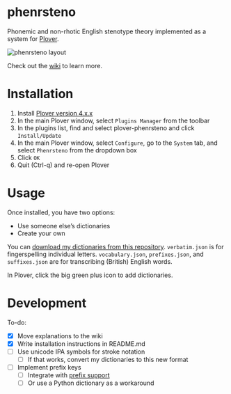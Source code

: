 # phenrsteno

Phonemic and non-rhotic English stenotype theory implemented as a system for [Plover](https://github.com/openstenoproject/plover "GitHub repository for Plover").

![phenrsteno layout](https://raw.githubusercontent.com/wiki/contrum/phenrsteno/png/layout.png)

Check out the [wiki](https://github.com/contrum/phenrsteno/wiki/Introduction) to learn more.

# Installation

1.  Install [Plover version 4.x.x](https://github.com/openstenoproject/plover/releases)
2.  In the main Plover window, select `Plugins Manager` from the toolbar
3.  In the plugins list, find and select plover-phenrsteno and click `Install/Update`
4.  In the main Plover window, select `Configure`, go to the `System` tab, and select `Phenrsteno` from the dropdown box
5.  Click `OK`
6.  Quit (Ctrl-q) and re-open Plover

# Usage

Once installed, you have two options:

  - Use someone else’s dictionaries
  - Create your own

You can [download my dictionaries from this repository](https://github.com/contrum/phenrsteno/tree/master/json). `verbatim.json` is for fingerspelling individual letters. `vocabulary.json`, `prefixes.json`, and `suffixes.json` are for transcribing (British) English words.

In Plover, click the big green plus icon to add dictionaries.

# Development

To-do:

  - [x] Move explanations to the wiki
  - [x] Write installation instructions in README.md
  - [ ] Use unicode IPA symbols for stroke notation
      - [ ] If that works, convert my dictionaries to this new format
  - [ ] Implement prefix keys
      - [ ] Integrate with [prefix support](https://github.com/openstenoproject/plover/issues/974)
      - [ ] Or use a Python dictionary as a workaround
